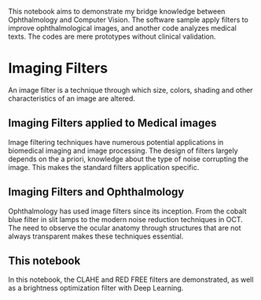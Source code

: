 This notebook aims to demonstrate my bridge knowledge between Ophthalmology and Computer Vision.  The software sample apply filters to improve ophthalmological images, and another code analyzes medical texts. The codes are mere prototypes without clinical validation.

# Imaging Filters
An image filter is a technique through which size, colors, shading and other characteristics of an image are altered.

## Imaging Filters applied to Medical images
Image filtering techniques have numerous potential applications in biomedical imaging and image processing. The design of filters largely depends on the a priori, knowledge about the type of noise corrupting the image. This makes the standard filters application specific.

## Imaging Filters and Ophthalmology
Ophthalmology has used image filters since its inception.
From the cobalt blue filter in slit lamps to the modern noise reduction techniques in OCT.
The need to observe the ocular anatomy through structures that are not always transparent makes these techniques essential.

## This notebook
In this notebook, the CLAHE and RED FREE filters are demonstrated, as well as a brightness optimization filter with Deep Learning.
